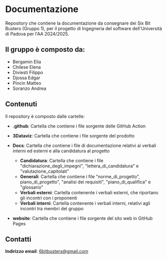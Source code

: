 # Documentazione
Repository che contiene la documentazione da consegnare dei Six Bit Busters (Gruppo 1), per il progetto di Ingegneria del software dell'Università di Padova per l'AA 2024/2025.
## Il gruppo è composto da:
- Bergamin Elia
- Chilese Elena
- Diviesti Filippo
- Djossa Edgar
- Pincin Matteo
- Soranzo Andrea
## Contenuti
Il repository è composto dalle cartelle:
- **.github**: Cartella che contiene i file sorgente delle GitHub Action
- **3Dataviz**: Cartella che contiene i file sorgente del prodotto
- **Docs**: Cartella che contiene i file di documentazione relativi ai verbali interni ed esterni e alla candidatura al progetto

    - **Candidatura**: Cartella che contiene i file "dichiarazione_degli_impegni", "lettera_di_candidatura" e "valutazione_capitolati"
    - **Generali**: Cartella che contiene i file "norme_di_progetto", piano_di_progetto", "analisi dei requisiti", "piano_di_qualifica" e "glossario"
    - **Verbali esterni**: Cartella contenente i verbali esterni, che riportano gli incontri con i proponenti
    - **Verbali interni**: Cartella contenente i verbali interni, relativi agli incontri tra membri del gruppo

- **website**: Cartella che contiene i file sorgente del sito web in GitHub Pages
## Contatti
**Indirizzo email**: 6bitbusters@gmail.com
